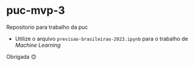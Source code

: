 # puc-mvp-3

Repositorio para trabalho da puc

- Utilize o arquivo `previsao-brasileirao-2023.ipynb` para o trabalho de *Machine Learning*

Obrigada 😊
